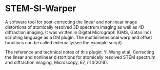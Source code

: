 # STEM-SI-Warper

A software tool for post-correcting the linear and nonlinear image distortions of atomically resolved 3D spectrum imaging as well as 4D diffraction imaging. It was written in Digital Micrograph (GMS, Gatan Inc) scripting language as a DM plugin. The multidimensional warp and offset functions can be called externally(see the example script).

The reference and technical notes of this plugin: Y. Wang et al, Correcting the linear and nonlinear distortions for atomically resolved STEM spectrum and diffraction imaging, Microscopy, 67, i114(2018).
